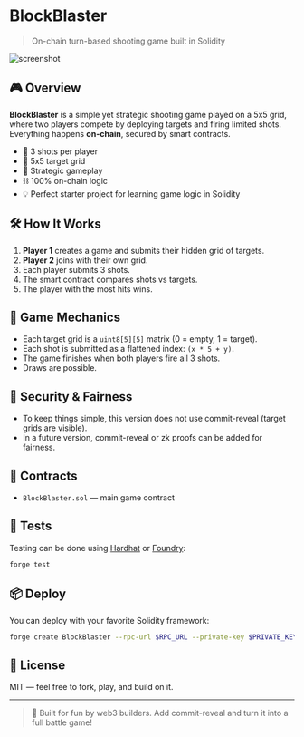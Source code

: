 # BlockBlaster    
    
> On-chain turn-based shooting game built in Solidity  
     
![screenshot](https://dummyimage.com/600x200/000/fff&text=BlockBlaster+on-chain+game)  
    
## 🎮 Overview   
**BlockBlaster** is a simple yet strategic shooting game played on a 5x5 grid, where two players compete by deploying targets and firing limited shots. Everything happens **on-chain**, secured by smart contracts.
       
- 🔫 3 shots per player       
- 🎯 5x5 target grid       
- 🧠 Strategic gameplay     
- ⛓️ 100% on-chain logic        
- 💡 Perfect starter project for learning game logic in Solidity     
  
## 🛠️ How It Works      
1. **Player 1** creates a game and submits their hidden grid of targets. 
2. **Player 2** joins with their own grid.       
3. Each player submits 3 shots.    
4. The smart contract compares shots vs targets.   
5. The player with the most hits wins.   

## 🧱 Game Mechanics    
- Each target grid is a `uint8[5][5]` matrix (0 = empty, 1 = target).   
- Each shot is submitted as a flattened index: `(x * 5 + y)`.   
- The game finishes when both players fire all 3 shots.     
- Draws are possible. 
 
## 🔐 Security & Fairness 
- To keep things simple, this version does not use commit-reveal (target grids are visible). 
- In a future version, commit-reveal or zk proofs can be added for fairness.    

## 📄 Contracts
- `BlockBlaster.sol` — main game contract

## 🧪 Tests
Testing can be done using [Hardhat](https://hardhat.org/) or [Foundry](https://book.getfoundry.sh/):

```bash
forge test
```

## 📦 Deploy
You can deploy with your favorite Solidity framework:

```bash
forge create BlockBlaster --rpc-url $RPC_URL --private-key $PRIVATE_KEY
```

## 📘 License
MIT — feel free to fork, play, and build on it.

---

> 💬 Built for fun by web3 builders. Add commit-reveal and turn it into a full battle game!

